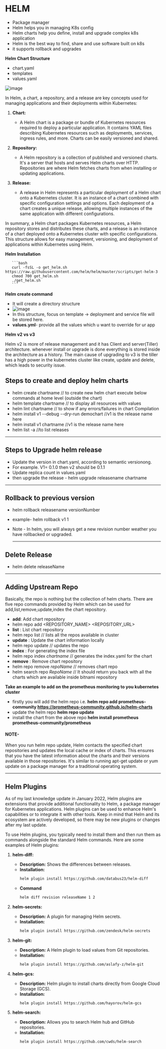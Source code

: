 # HELM

- Package manager
- Helm helps you in managing K8s config
- Helm charts help you define, install and upgrade complex k8s application
- Helm is the best way to find, share and use software built on k8s
- it supports rollback and upgrades


**Helm Chart Structure**
- chart.yaml
- templates
- values.yaml

![image](https://github.com/muppin/mastering-DevOps/assets/56094875/7847549a-2d14-47ad-b52f-b2a9408e66d1)


In Helm, a chart, a repository, and a release are key concepts used for managing applications and their deployments within Kubernetes:

1. **Chart:** 
   - A Helm chart is a package or bundle of Kubernetes resources required to deploy a particular application. It contains YAML files describing Kubernetes resources such as deployments, services, ingress rules, and more. Charts can be easily versioned and shared.

2. **Repository:** 
   - A Helm repository is a collection of published and versioned charts. It's a server that hosts and serves Helm charts over HTTP. Repositories are where Helm fetches charts from when installing or updating applications.

3. **Release:** 
   - A release in Helm represents a particular deployment of a Helm chart onto a Kubernetes cluster. It is an instance of a chart combined with specific configuration settings and options. Each deployment of a chart creates a unique release, allowing multiple instances of the same application with different configurations.

In summary, a Helm chart packages Kubernetes resources, a Helm repository stores and distributes these charts, and a release is an instance of a chart deployed onto a Kubernetes cluster with specific configurations. This structure allows for easy management, versioning, and deployment of applications within Kubernetes using Helm.

**Helm Installation**

       ```bash
       curl -fsSL -o get_helm.sh https://raw.githubusercontent.com/helm/helm/master/scripts/get-helm-3
       chmod 700 get_helm.sh
       ./get_helm.sh
       ```

**Helm create command**
- It will create a directory structure
- ![image](https://github.com/muppin/mastering-DevOps/assets/56094875/bf4bfdef-3a20-4d2b-acdf-473da4bf8c4e)
- In this structure, focus on template -> deployment and service file will be stored here.
- **values.yml**- provide all the values which u want to override for ur app

**Helm v2 vs v3**

Helm v2 is more of release management and it has Client and server(Tiller) architecture. whenever install or upgrade is done everything is stored inside the architecture as a history.
The main cause of upgrading to v3 is the tiller has a high power in the kubernetes cluster like create, update and delete, which leads to security issue. 


## Steps to create and deploy helm charts

- helm create chartname    // to create new helm chart
execute below commands at home level (outside the chart)
- helm template chartname  // to display all resources with values        
- helm lint chartname      // to show if any errors/failures in chart    Compilation   
- helm install v1 --debug --dry-run demochart   //v1 is the release name here
- helm install v1 chartname //v1 is the release name here
- helm list -a      //to list releases

___________________________________________________________________________________________________________________________

## Steps to Upgrade helm release

- Update the version in chart.yaml, according to semantic versionong.
- For example. V1= 0.1.0 then v2 should be 0.1.1
- Update replica count in values.yaml
- then upgrade the release -  helm upgrade releasename chartname

__________________________________________________________________________________________________________________________

## Rollback to previous version

- helm rollback releasename versionNumber
- example- helm rollback v1 1
- Note - In helm, you will always get a new revision number weather you have rollbacked or upgraded.

  ____________________________________________________________________________________________________________________________

## Delete Release

- helm delete releaseName
____________________________________________________________________________________________________________________________

## Adding Upstream Repo

Basically, the repo is nothing but the collection of helm charts. There are five repo commands provided by Helm which can be used for add,list,remove,update,index the chart repository.

- **add**: Add chart repository
- helm repo add <REPOSITORY_NAME> <REPOSITORY_URL>
- **list** : List chart repository
- helm repo list   // lists all the repos available in cluster
- **update** : Update the chart information locally
- helm repo update  // updates the repo
- **index** : For generating the index file
- helm repo index *chartname*  // generates the index.yaml for the chart
- **remove** : Remove chart repository
- helm repo remove *repoName*  // removes chart repo
- helm search repo *RepoName*  // It should return you back with all the charts which are available inside bitnami 
  repository

**Take an example to add on the prometheus monitoring to you kubernetes cluster**
- firstly you will add the helm repo i.e. **helm repo add prometheus-community https://prometheus-community.github.io/helm-charts**
- update the helm repo **helm repo update**
- install the chart from the above repo **helm install prometheus prometheus-community/prometheus**

#### NOTE-
When you run helm repo update, Helm contacts the specified chart repositories and updates the local cache or index of charts. This ensures that you have the latest information about the charts and their versions available in those repositories. It's similar to running apt-get update or yum update on a package manager for a traditional operating system.

____________________________________________________________________________________________________________________________

## Helm Plugins

As of my last knowledge update in January 2022, Helm plugins are extensions that provide additional functionality to Helm, a package manager for Kubernetes applications. Helm plugins can be used to enhance Helm's capabilities or to integrate it with other tools. Keep in mind that Helm and its ecosystem are actively developed, so there may be new plugins or changes after my last update.

To use Helm plugins, you typically need to install them and then run them as commands alongside the standard Helm commands. Here are some examples of Helm plugins:

1. **helm-diff:**
   - **Description:** Shows the differences between releases.
   - **Installation:**
     ```bash
     helm plugin install https://github.com/databus23/helm-diff
     ```
   - **Command**
     ```bash
     helm diff revision releaseName 1 2
     ```

2. **helm-secrets:**
   - **Description:** A plugin for managing Helm secrets.
   - **Installation:**
     ```bash
     helm plugin install https://github.com/zendesk/helm-secrets
     ```

3. **helm-git:**
   - **Description:** A Helm plugin to load values from Git repositories.
   - **Installation:**
     ```bash
     helm plugin install https://github.com/aslafy-z/helm-git
     ```

4. **helm-gcs:**
   - **Description:** Helm plugin to install charts directly from Google Cloud Storage (GCS).
   - **Installation:**
     ```bash
     helm plugin install https://github.com/hayorov/helm-gcs
     ```

5. **helm-search:**
   - **Description:** Allows you to search Helm hub and GitHub repositories.
   - **Installation:**
     ```bash
     helm plugin install https://github.com/cwds/helm-search
     ```

 

